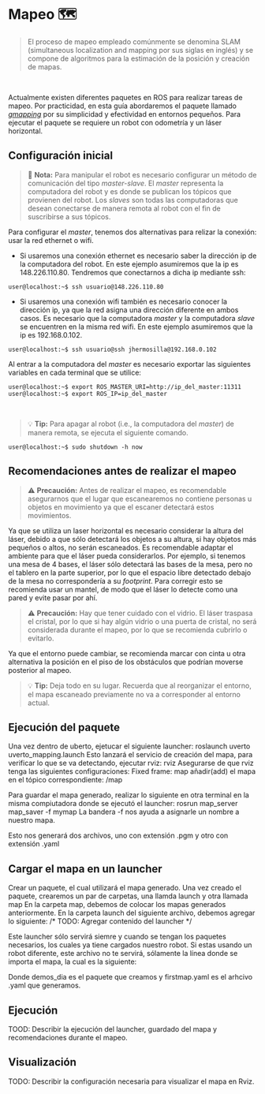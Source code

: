 # Mapeo 🗺️

> El proceso de mapeo empleado comúnmente se denomina SLAM (simultaneous localization and mapping por sus siglas en inglés) y se compone de algoritmos para la estimación de la posición y creación de mapas.

<br>

Actualmente existen diferentes paquetes en ROS para realizar tareas de mapeo. Por practicidad, en esta guía abordaremos el paquete llamado *[gmapping](https://wiki.ros.org/gmapping)* por su simplicidad y efectividad en entornos pequeños.
Para ejecutar el paquete se requiere un robot con odometría y un láser horizontal.

## Configuración inicial

> :memo: **Nota:** Para manipular el robot es necesario configurar un método de comunicación del tipo *master-slave*. El *master* representa la computadora del robot y es donde se publican los tópicos que provienen del robot. Los *slaves* son todas las computadoras que desean conectarse de manera remota al robot con el fin de suscribirse a sus tópicos.

Para configurar el *master*, tenemos dos alternativas para relizar la conexión: usar la red ethernet o wifi.

- Si usaremos una conexión ethernet es necesario saber la dirección ip de la computadora del robot. En este ejemplo asumiremos que la ip es 148.226.110.80. Tendremos que conectarnos a dicha ip mediante ssh:

```console
user@localhost:~$ ssh usuario@148.226.110.80
```

- Si usaremos una conexión wifi también es necesario conocer la dirección ip, ya que la red asigna una dirección diferente en ambos casos. Es necesario que la computadora *master* y la computadora *slave* se encuentren en la misma red wifi. En este ejemplo asumiremos que la ip es 192.168.0.102.

```console
user@localhost:~$ ssh usuario@ssh jhermosilla@192.168.0.102
```

Al entrar a la computadora del *master* es necesario exportar las siguientes variables en cada terminal que se utilice:

```console
user@localhost:~$ export ROS_MASTER_URI=http://ip_del_master:11311
user@localhost:~$ export ROS_IP=ip_del_master
```

<br>

> :bulb: **Tip:** Para apagar al robot (i.e., la computadora del *master*) de manera remota, se ejecuta el siguiente comando.

```console
user@localhost:~$ sudo shutdown -h now
```

## Recomendaciones antes de realizar el mapeo

> :warning: **Precaución:** Antes de realizar el mapeo, es recomendable asegurarnos que el lugar que escanearemos no contiene personas u objetos en movimiento ya que el escaner detectará estos movimientos.
 
Ya que se utiliza un laser horizontal es necesario considerar la altura del láser, debido a que sólo detectará los objetos a su altura, si hay objetos más pequeños o altos, no serán escaneados. Es recomendable adaptar el ambiente para que el láser pueda considerarlos. Por ejemplo, si tenemos una mesa de 4 bases, el láser sólo detectará las bases de la mesa, pero no el tablero en la parte superior, por lo que el espacio libre detectado debajo de la mesa no correspondería a su *footprint*. Para corregir esto se recomienda usar un mantel, de modo que el láser lo detecte como una pared y evite pasar por ahí.

> :warning: **Precaución:** Hay que tener cuidado con el vidrio. El láser traspasa el cristal, por lo que si hay algún vidrio o una puerta de cristal, no será considerada durante el mapeo, por lo que se recomienda cubrirlo o evitarlo.

Ya que el entorno puede cambiar, se recomienda marcar con cinta u otra alternativa la posición en el piso de los obstáculos que podrían moverse posterior al mapeo.

> :bulb: **Tip:** Deja todo en su lugar. Recuerda que al reorganizar el entorno, el mapa escaneado previamente no va a corresponder al entorno actual.

## Ejecución del paquete

Una vez dentro de uberto, ejetucar el siguiente launcher:
roslaunch uverto uverto_mapping.launch
Esto lanzará el servicio de creación del mapa, para verificar lo que se va detectando, ejecutar rviz:
rviz
Asegurarse de que rviz tenga las siguientes configuraciones:
Fixed frame: map
añadir(add) el mapa en el tópico correspondiente: /map

Para guardar el mapa generado, realizar lo siguiente en otra terminal en la misma compiutadora donde se ejecutó el launcher:
rosrun map_server map_saver -f mymap
La bandera -f nos ayuda a asignarle un nombre a nuestro mapa.

Esto nos generará dos archivos, uno con extensión .pgm y otro con extensión .yaml 


## Cargar el mapa en un launcher 
Crear un paquete, el cual utilizará el mapa generado.
Una vez creado el paquete, crearemos un par de carpetas, una llamda launch y otra llamada map
En la carpeta map, debemos de colocar los mapas generados anteriormente.
En la carpeta launch del siguiente archivo, debemos agregar lo siguiente:
/* TODO: Agregar contenido del launcher */

Este launcher sólo servirá siemre y cuando se tengan los paquetes necesarios, los cuales ya tiene cargados nuestro robot.
Si estas usando un robot diferente, este archivo no te servirá, sólamente la línea donde se importa el mapa, la cual es la siguiente:

<node pkg="map_server" type="map_server" name="map" output="screen" args="$(find demos_dia)/maps/firstmap.yaml"/>

Donde demos_dia es el paquete que creamos y firstmap.yaml es el arhcivo .yaml que generamos.



## Ejecución

TOOD: Describir la ejecución del launcher, guardado del mapa y recomendaciones durante el mapeo.

## Visualización

TODO: Describir la configuración necesaria para visualizar el mapa en Rviz.
